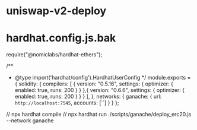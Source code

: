 # uniswap-v2-deploy

# hardhat.config.js.bak
require("@nomiclabs/hardhat-ethers");

/**
 * @type import('hardhat/config').HardhatUserConfig
 */
 module.exports = {
  solidity: {
    compilers: [
      { version: "0.5.16", settings: {
          optimizer: {
            enabled: true,
            runs: 200
          }
        } 
      },{ version: "0.6.6", settings: {
          optimizer: {
            enabled: true,
            runs: 200
          }
        }
      }
    ],
  },
  networks: {
    ganache: {
      url: `http://localhost:7545`,
      accounts: [``]
    }
  }
};

// npx hardhat compile 
// npx hardhat run ./scripts/ganache/deploy_erc20.js --network ganache